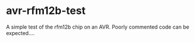 avr-rfm12b-test
===============

A simple test of the rfm12b chip on an AVR. Poorly commented code can be expected....